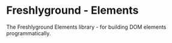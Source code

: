 # Freshlyground - Elements

The Freshlyground Elements library - for building DOM elements programmatically.

